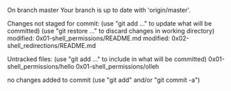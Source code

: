 On branch master
Your branch is up to date with 'origin/master'.

Changes not staged for commit:
  (use "git add <file>..." to update what will be committed)
  (use "git restore <file>..." to discard changes in working directory)
	modified:   0x01-shell_permissions/README.md
	modified:   0x02-shell_redirections/README.md

Untracked files:
  (use "git add <file>..." to include in what will be committed)
	0x01-shell_permissions/hello
	0x01-shell_permissions/olleh

no changes added to commit (use "git add" and/or "git commit -a")
